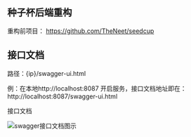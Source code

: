 ## 种子杯后端重构

重构前项目： https://github.com/TheNeet/seedcup

## 接口文档

路径：{ip}/swagger-ui.html

例：在本地http://localhost:8087 开启服务，接口文档地址即在：http://localhost:8087/swagger-ui.html

接口文档

![swagger接口文档图示](http://image-holdice.test.upcdn.net/image-res/2BEB8BD5-B7E0-498B-9ED8-D0B588C773FD.png)